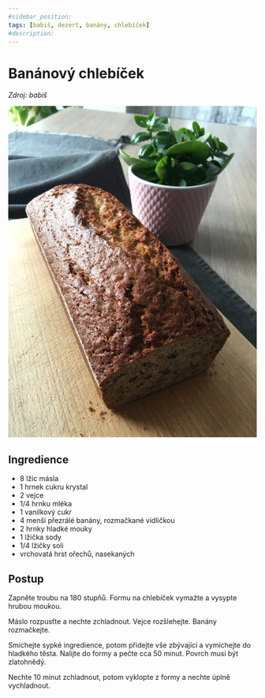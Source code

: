 ```yaml
---
#sidebar_position: 
tags: [babiš, dezert, banány, chlebíček]
#description:
---
```


# Banánový chlebíček

_Zdroj: babiš_

![Banánový chlebíček](./assets/bananovy-chlebicek.jpeg)

## Ingredience

- 8 lžic másla
- 1 hrnek cukru krystal
- 2 vejce
- 1/4 hrnku mléka
- 1 vanilkový cukr
- 4 menší přezrálé banány, rozmačkané vidličkou
- 2 hrnky hladké mouky
- 1 lžička sody
- 1/4 lžičky soli
- vrchovatá hrst ořechů, nasekaných

## Postup

Zapněte troubu na 180 stupňů. Formu na chlebíček vymažte  a vysypte hrubou moukou.

Máslo rozpusťte a nechte zchladnout. Vejce rozšlehejte. Banány rozmačkejte.

Smíchejte sypké ingredience, potom přidejte vše zbývající a vymíchejte do hladkého těsta. Nalijte do formy a pečte cca 50 minut. Povrch musí být zlatohnědý.

Nechte 10 minut zchladnout, potom vyklopte z formy a nechte úplně vychladnout.
